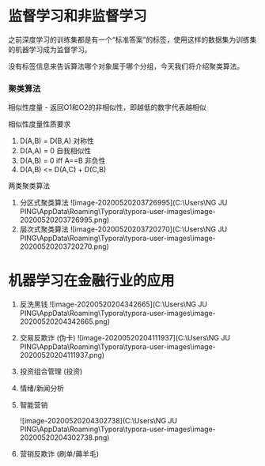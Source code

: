 # 监督学习和非监督学习

之前深度学习的训练集都是有一个“标准答案”的标签，使用这样的数据集为训练集的机器学习成为监督学习。

没有标签信息来告诉算法哪个对象属于哪个分组，今天我们将介绍聚类算法。

### 聚类算法

相似性度量 - 返回O1和O2的非相似性，即越低的数字代表越相似

相似性度量性质要求

1. D(A,B) = D(B,A) 对称性
2. D(A,A) = 0 自我相似性
3. D(A,B) = 0 iff A==B 非负性
4. D(A,B) <= D(A,C) + D(C,B)

两类聚类算法

1. 分区式聚类算法
   ![image-20200520203726995](C:\Users\NG JU PING\AppData\Roaming\Typora\typora-user-images\image-20200520203726995.png)
2. 层次式聚类算法
   ![image-20200520203720270](C:\Users\NG JU PING\AppData\Roaming\Typora\typora-user-images\image-20200520203720270.png)



# 机器学习在金融行业的应用

1. 反洗黑钱
   ![image-20200520204342665](C:\Users\NG JU PING\AppData\Roaming\Typora\typora-user-images\image-20200520204342665.png)

2. 交易反欺诈 (伪卡)
   ![image-20200520204111937](C:\Users\NG JU PING\AppData\Roaming\Typora\typora-user-images\image-20200520204111937.png)

3. 投资组合管理 (投资)

4. 情绪/新闻分析

5. 智能营销

   ![image-20200520204302738](C:\Users\NG JU PING\AppData\Roaming\Typora\typora-user-images\image-20200520204302738.png)

6. 营销反欺诈 (刷单/薅羊毛)
